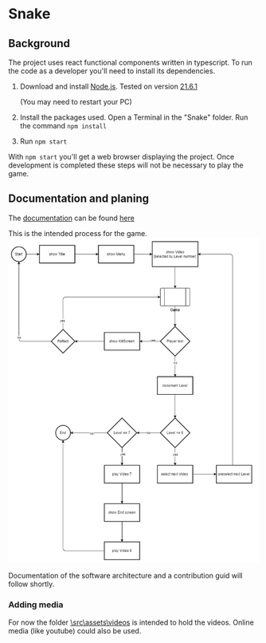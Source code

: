 # Snake

## Background
The project uses react functional components written in typescript. 
To run the code as a developer you'll need to install its dependencies.
1. Download and install [Node.js](https://nodejs.org/en). Tested on version [21.6.1](https://nodejs.org/dist/v21.6.1/)

   (You may need to restart your PC)
2. Install the packages used. Open a Terminal in the "Snake" folder. Run the command `npm install`
3. Run `npm start`

With `npm start` you'll get a web browser displaying the project. Once development is completed these steps will not be necessary to play the game.

## Documentation and planing
The [documentation](https://github.com/BigAwesome/Snake/tree/master/docs) can be found [here](https://github.com/BigAwesome/Snake/tree/master/docs)

This is the intended process for the game.
![flow](https://github.com/BigAwesome/Snake/blob/master/docs/FlowDraft.png?raw=true)

Documentation of the software architecture and a contribution guid will follow shortly.

### Adding media
For now the folder [\src\assets\videos](https://github.com/BigAwesome/Snake/tree/master/src/assets/videos/) is intended to hold the videos. 
Online media (like youtube) could also be used.
